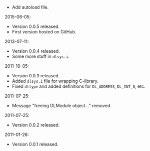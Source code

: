  * Add autoload file.

2015-06-05:
 * Version 0.0.5 released.
 * First version hosted on GitHub.

2013-07-11:
 * Version 0.0.4 released.
 * Some more stuff in `dlsys.i`.

2011-10-05:
 * Version 0.0.3 released.
 * Added `dlsys.i` file for wrapping C-library.
 * Fixed `dltype` and added definitions for `DL_ADDRESS`, `DL_INT_8`, etc.

2011-07-25:
 * Message "freeing DLModule object..." removed.

2011-07-25:
 * Version 0.0.2 released.

2011-01-26:
 * Version 0.0.1 released.
